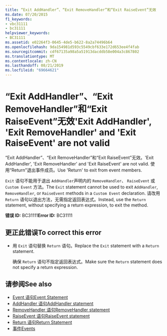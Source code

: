```yaml
---
title: “Exit AddHandler”、“Exit RemoveHandler”和“Exit RaiseEvent”无效
ms.date: 07/20/2015
f1_keywords:
- vbc31111
- bc31111
helpviewer_keywords:
- BC31111
ms.assetid: e02264f3-0645-4de5-b622-8a2a74496b64
ms.openlocfilehash: 9da154981d593c5549cbf633e172d653ee4f4fab
ms.sourcegitcommit: cdf67135a98a5a51913dacddb58e004a3c867802
ms.translationtype: MT
ms.contentlocale: zh-CN
ms.lasthandoff: 08/21/2019
ms.locfileid: "69664621"
---
```

# <a name="exit-addhandler-exit-removehandler-and-exit-raiseevent-are-not-valid"></a><span data-ttu-id="fd760-102">“Exit AddHandler”、“Exit RemoveHandler”和“Exit RaiseEvent”无效</span><span class="sxs-lookup"><span data-stu-id="fd760-102">'Exit AddHandler', 'Exit RemoveHandler' and 'Exit RaiseEvent' are not valid</span></span>
<span data-ttu-id="fd760-103">“Exit AddHandler”、“Exit RemoveHandler”和“Exit RaiseEvent”无效。</span><span class="sxs-lookup"><span data-stu-id="fd760-103">'Exit AddHandler', 'Exit RemoveHandler' and 'Exit RaiseEvent' are not valid.</span></span> <span data-ttu-id="fd760-104">使用“Return”退出事件成员。</span><span class="sxs-lookup"><span data-stu-id="fd760-104">Use 'Return' to exit from event members.</span></span>  
  
 <span data-ttu-id="fd760-105">`Exit` 语句不能用于退出 `AddHandler`声明内的 `RemoveHandler`、 `RaiseEvent` 或 `Custom Event` 方法。</span><span class="sxs-lookup"><span data-stu-id="fd760-105">The `Exit` statement cannot be used to exit `AddHandler`, `RemoveHandler`, or `RaiseEvent` methods in a `Custom Event` declaration.</span></span> <span data-ttu-id="fd760-106">请改用 `Return` 语句以退出方法，无需指定返回表达式。</span><span class="sxs-lookup"><span data-stu-id="fd760-106">Instead, use the `Return` statement, without specifying a return expression, to exit the method.</span></span>  
  
 <span data-ttu-id="fd760-107">**错误 ID:** BC31111</span><span class="sxs-lookup"><span data-stu-id="fd760-107">**Error ID:** BC31111</span></span>  
  
## <a name="to-correct-this-error"></a><span data-ttu-id="fd760-108">更正此错误</span><span class="sxs-lookup"><span data-stu-id="fd760-108">To correct this error</span></span>  
  
- <span data-ttu-id="fd760-109">用 `Exit` 语句替换 `Return` 语句。</span><span class="sxs-lookup"><span data-stu-id="fd760-109">Replace the `Exit` statement with a `Return` statement.</span></span>  
  
     <span data-ttu-id="fd760-110">确保 `Return` 语句不指定返回表达式。</span><span class="sxs-lookup"><span data-stu-id="fd760-110">Make sure the `Return` statement does not specify a return expression.</span></span>  
  
## <a name="see-also"></a><span data-ttu-id="fd760-111">请参阅</span><span class="sxs-lookup"><span data-stu-id="fd760-111">See also</span></span>

- [<span data-ttu-id="fd760-112">Event 语句</span><span class="sxs-lookup"><span data-stu-id="fd760-112">Event Statement</span></span>](../../visual-basic/language-reference/statements/event-statement.md)
- [<span data-ttu-id="fd760-113">AddHandler 语句</span><span class="sxs-lookup"><span data-stu-id="fd760-113">AddHandler statement</span></span>](../language-reference/statements/addhandler-statement.md)
- [<span data-ttu-id="fd760-114">RemoveHandler 语句</span><span class="sxs-lookup"><span data-stu-id="fd760-114">RemoveHandler statement</span></span>](../language-reference/statements/removehandler-statement.md)
- [<span data-ttu-id="fd760-115">RaiseEvent 语句</span><span class="sxs-lookup"><span data-stu-id="fd760-115">RaiseEvent statement</span></span>](../language-reference/statements/raiseevent-statement.md)
- [<span data-ttu-id="fd760-116">Return 语句</span><span class="sxs-lookup"><span data-stu-id="fd760-116">Return Statement</span></span>](../../visual-basic/language-reference/statements/return-statement.md)
- [<span data-ttu-id="fd760-117">事件</span><span class="sxs-lookup"><span data-stu-id="fd760-117">Events</span></span>](../../visual-basic/programming-guide/language-features/events/index.md)

